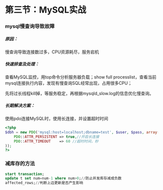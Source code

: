 # 第三节：MySQL实战

### mysql慢查询导致故障

##### 原因：

慢查询导致连接数过多，CPU资源耗尽，服务宕机

##### 快速排查及处理：

查看MySQL监控，用top命令分析服务器负载；show full processlist，查看当前mysql连接执行内容，发现有慢查询SQL经常出现，占用很多CPU；

先将过长线程kill掉，等服务稳定，再根据mysqld_slow.log的信息优化慢查询。

##### 长期解决方案：

使用pdo连接MySQL时，使用长连接，并设置超时时间

```php
<?php
$dbh = new PDO('mysql:host=localhost;dbname=test', $user, $pass, array(
    PDO::ATTR_PERSISTENT => true,//开启长连接
    PDO::ATTR_TIMEOUT    => 60 //超时时间，秒
));
?>
```

### 减库存的方法

```sql
start transaction;
update t set num=num-1 where num>0;//防止并发库存减成负数
affected_rows;//判断上边更新是否产生影响
```

